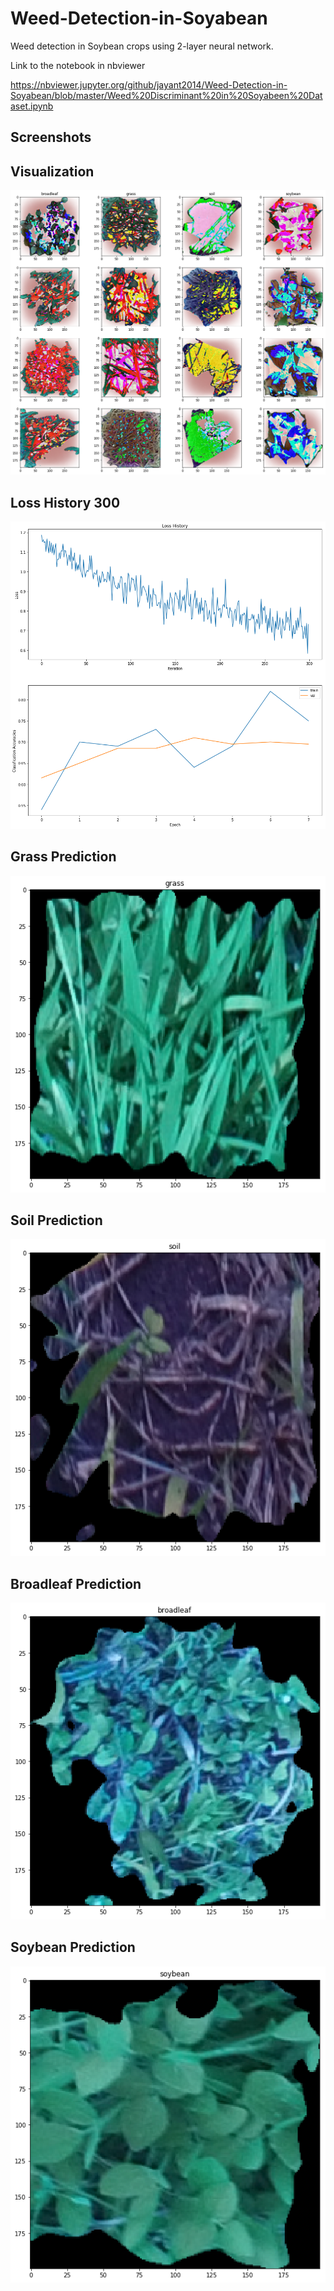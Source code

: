 # Weed-Detection-in-Soyabean
Weed detection in Soybean crops using 2-layer neural network.

Link to the notebook in nbviewer

https://nbviewer.jupyter.org/github/jayant2014/Weed-Detection-in-Soyabean/blob/master/Weed%20Discriminant%20in%20Soyabeen%20Dataset.ipynb

## Screenshots

## Visualization

![Visualization](Screenshots/Visualization.png)

## Loss History 300

![Loss_History_300](Screenshots/Loss_History_300.png)

## Grass Prediction

![grass_prediction](Screenshots/grass_prediction.png)

## Soil Prediction

![soil_prediction](Screenshots/soil_prediction.png)

## Broadleaf Prediction

![broadleaf_prediction](Screenshots/broadleaf_prediction.png)

## Soybean Prediction

![soybean_prediction](Screenshots/soybean_prediction.png)
